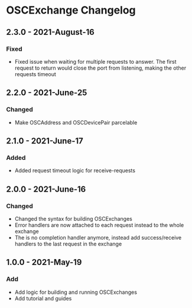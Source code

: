 # OSCExchange Changelog

## 2.3.0 - 2021-August-16

### Fixed

- Fixed issue when waiting for multiple requests to answer. The first request to return would close the port from listening, making the other requests timeout

## 2.2.0 - 2021-June-25

### Changed

- Make OSCAddress and OSCDevicePair parcelable

## 2.1.0 - 2021-June-17

### Added

- Added request timeout logic for receive-requests

## 2.0.0 - 2021-June-16

### Changed

- Changed the syntax for building OSCExchanges
- Error handlers are now attached to each request instead to the whole exchange
- The is no completion handler anymore, instead add success/receive handlers to the last request in the exchange

## 1.0.0 - 2021-May-19

### Add

- Add logic for building and running OSCExchanges
- Add tutorial and guides